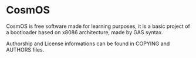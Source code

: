 # CosmOS

CosmOS is free software made for learning purposes, it is a basic project of a bootloader based on x8086 architecture, made by GAS syntax.


Authorship and License informations can be found in COPYING and AUTHORS files.

